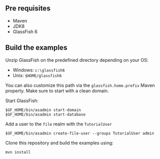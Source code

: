 ## Pre requisites

- Maven
- JDK8
- GlassFish 6

## Build the examples

Unzip GlassFish on the predefined directory depending on your OS:

* Windows: `c:\glassfish6`
* Unix: `$HOME/glassfish6`

You can also customize this path via the `glassfish.home.prefix` Maven property. Make sure to start with a clean domain.

Start GlassFish:
```
$GF_HOME/bin/asadmin start-domain
$GF_HOME/bin/asadmin start-database
```

Add a user to the `file` realm with the `TutorialUser`
```
$GF_HOME/bin/asadmin create-file-user --groups TutorialUser admin
```

Clone this repository and build the examples using:

```
mvn install
```
